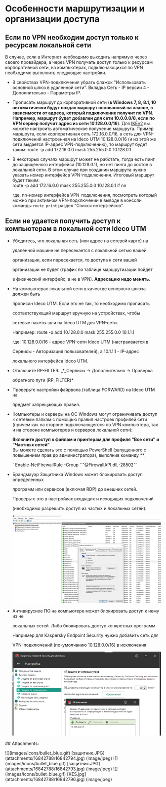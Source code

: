 # Особенности маршрутизации и организации доступа

## Если по VPN необходим доступ только к ресурсам локальной сети

В случае, если в Интернет необходимо выходить напрямую через своего провайдера, а через VPN получать доступ только к ресурсам корпоративной сети, на компьютерах, подключающихся по VPN необходимо выполнить следующие настройки.

* В свойствах VPN-подключения убрать флажок "Использовать основной шлюз в удаленной сети". Вкладка Сеть - IP версии 4 - Дополнительно - Параметры IP.
* Прописать маршрут до корпоративной сети \(**в Windows 7, 8, 8.1, 10 автоматически будут создан маршрут основанный на классе, в зависимости от адреса, который подключение получит по VPN. Например, маршрут будет добавлен для сети 10.0.0.0/8, если по VPN сервер получит адрес из сети 10.128.0.0/16**\). Для [IKEv2](https://github.com/ideco-team/docsUTM/tree/54be5c28981601375569bdca6ef75ead87808b16/IPSec_IKEv2/README.md) вы можете настроить автоматическое получение маршрута. Пример маршрута, если корпоративная сеть 172.16.0.0/16, а cеть для VPN-подключений настроенная на Ideco UTM 10.128.0.0/16 \(и из этой же сети выдается IP-адрес VPN-подключению\), то маршрут будет таким: route -p add 172.16.0.0 mask 255.255.0.0 10.128.0.1
* В некоторых случаях маршрут может не работать, тогда есть пинг до защищённого интерфейса \(10.128.0.1\), но нет пинга до хостов в локальной сети. В этом случае при создании маршрута нужно указать номер интерфейса VPN-подключения. Итоговый маршрут будет таким:  
  route -p add 172.16.0.0 mask 255.255.0.0 10.128.0.1 if nn

  где, nn-номер интерфейса VPN-подключения, посмотреть который можно при активном VPN-подключении в выводе в консоли команды `route print` раздел "Список интерфейсов".

## Если не удается получить доступ к компьютерам в локальной сети Ideco UTM

* Убедитесь, что локальная сеть \(или адрес на сетевой карте\) на

  удалённой машине не пересекается с локальной сетью вашей

  организации, если пересекается, то доступа к сети вашей

  организации не будет \(трафик по таблице маршрутизации пойдёт

  в физический интерфейс, а не в VPN\). **Адресацию надо менять.**

* На компьютерах локальной сети в качестве основного шлюза должен быть

  прописан Ideco UTM. Если это не так, то необходимо прописать

  соответствующий маршрут вручную на устройствах, чтобы

  сетевые пакеты шли на Ideco UTM для VPN-сети.  

  Например: route -p add 10.128.0.0 mask 255.255.0.0 10.1.1.1  

  где: 10.128.0.0/16 - адрес VPN-сети Ideco UTM \(настраивается в

  Сервисы - Авторизация пользователей\), а 10.1.1.1 - IP-адрес

  локального интерфейса Ideco UTM.

* Отключите RP-FILTER: _\*_Сервисы -&gt; Дополнительно -&gt; Проверка

  обратного пути \(RP\_FILTER\)_\*_

* Проверьте настройки файрвола \(таблица FORWARD\) на Ideco UTM на

  предмет запрещающих правил.

* Компьютеры и серверы на ОС Windows могут ограничивать доступ к сетевым папкам с помощью правил настроек профилей сети \(причем как на стороне подключающегося по VPN компьютера, так и на стороне компьютеров и серверов локальной сети\):

  **Включите доступ к файлам и принтерам для профиля "Все сети" и "Частных сетей"**    
  Вы можете сделать это с помощью PowerShell \(запущенного с повышением прав до администратора\), выполнив команду_\*\*_

   \` Enable-NetFirewallRule -Group \`\`"@FirewallAPI.dll,-28502"\`

* Брандмауэр Защитника Windows может блокировать доступ определенных

  программ или сервисов \(включая RDP\) до внешних сетей.  

  Проверьте это в настройках входящих и исходящих подключений

  \(необходимо разрешить доступ из частых и локальных сетей\):  

  ![](.gitbook/assets/16842793.jpg)

* Антивирусное ПО на компьютере может блокировать доступ к нему из не

  локальных сетей. Либо блокировать доступ конкретных программ  

  Например для Kaspersky Endpoint Security нужно добавить сеть для

  VPN-подключений \(по-умолчанию 10.128.0.0/16\) в исключения:  

  ![](.gitbook/assets/16842796.jpg)

 \#\# Attachments:

 !\[\]\(images/icons/bullet\_blue.gif\) \[защитник.JPG\]\(attachments/16842788/16842794.jpg\) \(image/jpeg\) !\[\]\(images/icons/bullet\_blue.gif\) \[защитник.JPG\]\(attachments/16842788/16842793.jpg\) \(image/jpeg\) !\[\]\(images/icons/bullet\_blue.gif\) \[KES.jpg\]\(attachments/16842788/16842796.jpg\) \(image/jpeg\)

